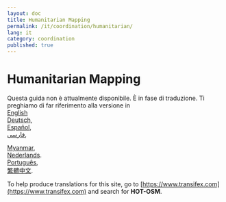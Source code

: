 ```yaml
---
layout: doc
title: Humanitarian Mapping
permalink: /it/coordination/humanitarian/
lang: it
category: coordination
published: true
---
```


Humanitarian Mapping
=============================  

Questa guida non è attualmente disponibile. È in fase di traduzione. Ti preghiamo di far riferimento alla versione in  
[English](/en/coordination/humanitarian/)    <!--    
[Bahasa Indonesia](/bi/coordination/humanitarian/),  
[Catalan](/ca/coordination/humanitarian/)
[Czech](/cs/coordination/humanitarian/), -->  
[Deutsch](/de/coordination/humanitarian/),  
[Español](/es/coordination/humanitarian/),  
[فارسی](/fa/coordination/humanitarian/),  
<!--[Français](/fr/coordination/humanitarian/),  
[Hrvatski](/hr/coordination/humanitarian/),  
[Italiano](/it/coordination/humanitarian/),  
[日本語](/ja/coordination/humanitarian/),  -->  
[Myanmar](/my/coordination/humanitarian/), <!--
[Norsk](/nb/coordination/humanitarian/), -->  
[Nederlands](/nl_NL/coordination/humanitarian/).  
[Português](/pt/coordination/humanitarian/),  <!--
[Русский](/ru/coordination/humanitarian/),  
[Kiswahili](/sw/coordination/humanitarian/), 
[Slovenian](/sl/coordination/humanitarian/),  
[Shqip](/sq/coordination/humanitarian/),  
[Українська](/uk/coordination/humanitarian/), 
[简体中文](/zh_CN/coordination/humanitarian/).-->  
[繁體中文](/zh_TW/coordination/humanitarian/).

To help produce translations for this site, go to [https://www.transifex.com](https://www.transifex.com) and search for **HOT-OSM**.
